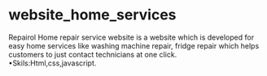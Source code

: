 # website_home_services
Repairol Home repair service website is a website which is developed for easy home services like washing machine
repair, fridge repair which helps customers to just contact technicians at one click.
•Skils:Html,css,javascript.
